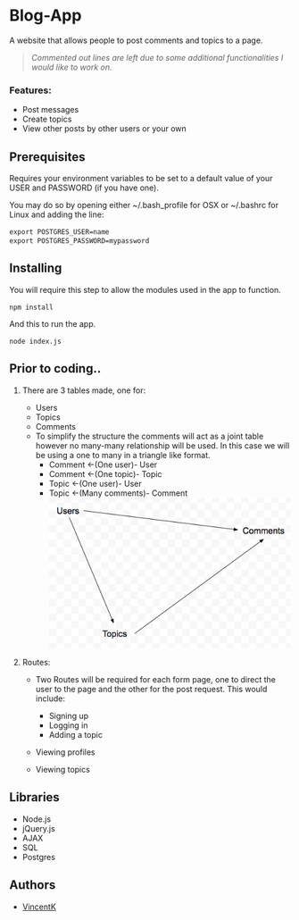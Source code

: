 # Blog-App

A website that allows people to post comments and topics to a page.

> _Commented out lines are left due to some additional functionalities I would like to work on._

### Features:
   - Post messages
   - Create topics
   - View other posts by other users or your own

## Prerequisites

Requires your environment variables to be set to a default value of your USER and PASSWORD (if you have one).

You may do so by opening either ~/.bash_profile for OSX or ~/.bashrc for Linux and adding the line:

```
export POSTGRES_USER=name
export POSTGRES_PASSWORD=mypassword
```

## Installing

You will require this step to allow the modules used in the app to function.

```
npm install
```
And this to run the app.
```
node index.js
```


## Prior to coding..

 1. There are 3 tables made, one for:
      * Users
      * Topics
      * Comments
      - To simplify the structure the comments will act as a joint table however
         no many-many relationship will be used.
         In this case we will be using a one to many in a triangle like format.
         - Comment <-(One user)- User
         - Comment <-(One topic)- Topic
         - Topic <-(One user)- User
         - Topic <-(Many comments)- Comment
 ![banner](https://github.com/vincentk191/blogApp/blob/SQL/public/images/screenshot.png?raw=true)

 2. Routes:
      -  Two Routes will be required for each form page, one to direct the user to the page
      and the other for the post request. This would include:

         * Signing up
         * Logging in
         * Adding a topic

      -  Viewing profiles
      -  Viewing topics
## Libraries
- Node.js
- jQuery.js
- AJAX
- SQL
- Postgres

## Authors

- [VincentK](https://github.com/vincentk191)
